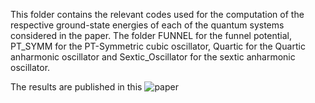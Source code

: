This folder contains the relevant codes used for the computation of the respective ground-state energies of each of the quantum systems considered in the paper. The folder FUNNEL for the funnel potential, PT_SYMM for the PT-Symmetric cubic oscillator, Quartic for the Quartic anharmonic oscillator and Sextic_Oscillator for the sextic anharmonic oscillator. 
  

The results are published in this ![paper](https://royalsocietypublishing.org/doi/full/10.1098/rspa.2023.0098)
